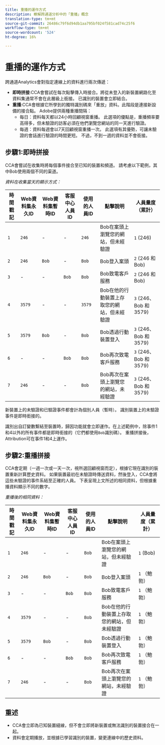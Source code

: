 ```yaml
---
title: 重播的運作方式
description: 瞭解跨通道分析中的「重播」概念
translation-type: tm+mt
source-git-commit: 26486c79f6d94db1aa795bf024f581cad74c25f6
workflow-type: tm+mt
source-wordcount: '524'
ht-degree: 16%

---
```



# 重播的運作方式

跨通道Analytics會對指定連線上的資料進行兩次傳遞：

* **即時拼接**:CCA會嘗試在每次點擊傳入時接合。將從未登入的新裝置網路化至資料集通常不會在此層級上銜接。 已識別的裝置會立即結合。
* **重播**:CCA會根據它所學到的獨特識別碼來「重放」資料。此階段是連接新設備的接合點。 Adobe提供兩種重播間隔：
   * 每日：資料每天都以24小時回顧視窗重播。 此選項的優點是，重播頻率要高得多，但未驗證的訪客必須在他們瀏覽您網站的同一天進行驗證。
   * 每週：資料每週會以7天回顧視窗重播一次。 此選項有其優勢，可讓未驗證的會話進行驗證的時間更短。 不過，不到一週的資料並不會銜接。

## 步驟1:即時拼接

CCA會嘗試在收集時將每個事件接合至已知的裝置和頻道。 請考慮以下範例，其中Bob使用兩個不同的渠道。

*資料在收集當天的顯示方式：*

| 時間戳記 | Web資料集永久ID | Web資料集暫時ID | 客服中心人員ID | 使用的人員ID | 點擊說明 | 人員量度（累計） |
| --- | --- | --- | --- | --- | --- | --- |
| `1` | `246` | - | - | `246` | Bob在案頭上瀏覽您的網站，但未經驗證 | `1` (246) |
| `2` | `246` | `Bob` | - | `Bob` | Bob登入案頭 | `2` (246 和 Bob) |
| `3` | - | - | `Bob` | `Bob` | Bob致電客戶服務 | `2` (246 和 Bob) |
| `4` | `3579` | - | - | `3579` | Bob在他的行動裝置上存取您的網站，但未經驗證 | `3` (246、Bob 和 3579) |
| `5` | `3579` | `Bob` | - | `Bob` | Bob透過行動裝置登入 | `3` (246、Bob 和 3579) |
| `6` | - | - | `Bob` | `Bob` | Bob再次致電客戶服務 | `3` (246、Bob 和 3579) |
| `7` | `246` | - | - | `Bob` | Bob再次在案頭上瀏覽您的網站，未經驗證 | `3` (246、Bob 和 3579) |

新裝置上的未驗證和已驗證事件都會計為個別人員（暫時）。 識別裝置上的未驗證事件是即時銜接的。

識別出自訂變數繫結至裝置時，歸因功能就會立即運作。在上述範例中，除事件1和4以外的所有事件都是即時銜接的（它們都使用`Bob`識別碼）。 重播拼接後，Attribution可在事件1和4上運作。

## 步驟2:重播拼接

CCA會定期（一週一次或一天一次，視所選回顧視窗而定），根據它現在識別的裝置重新計算歷史資料。 如果裝置最初在未驗證時傳送資料，然後登入，CCA會將這些未驗證的事件系結至正確的人員。 下表呈現上文所述的相同資料，但根據重播資料顯示不同的數字。

*重播後的相同資料：*

| 時間戳記 | Web資料集永久ID | Web資料集暫時ID | 客服中心人員ID | 使用的人員ID | 點擊說明 | 人員量度（累計） |
| --- | --- | --- | --- | --- | --- | --- |
| `1` | `246` | - | - | `Bob` | Bob在案頭上瀏覽您的網站，但未經驗證 | `1` (Bob) |
| `2` | `246` | `Bob` | - | `Bob` | Bob登入案頭 | `1` （鮑勃） |
| `3` | - | - | `Bob` | `Bob` | Bob致電客戶服務 | `1` （鮑勃） |
| `4` | `3579` | - | - | `Bob` | Bob在他的行動裝置上存取您的網站，但未經驗證 | `1` （鮑勃） |
| `5` | `3579` | `Bob` | - | `Bob` | Bob透過行動裝置登入 | `1` （鮑勃） |
| `6` | - | - | `Bob` | `Bob` | Bob再次致電客戶服務 | `1` （鮑勃） |
| `7` | `246` | - | - | `Bob` | Bob再次在案頭上瀏覽您的網站，未經驗證 | `1` （鮑勃） |

## 重述

* CCA會立即為已知裝置縫線，但不會立即將新裝置或無法識別的裝置接合在一起。
* 資料會定期播放，並根據已學習識別的裝置，變更連線中的歷史資料。
